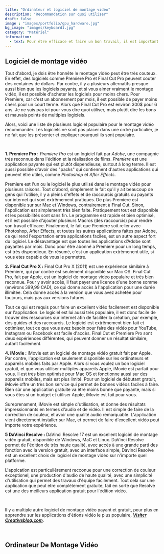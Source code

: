 ```yaml
---
title: "Ordinateur et logiciel de montage vidéo"
description: "Recommandation sur quoi utiliser"
draft: false
image : "images/portfolio/gpu_hardware.jpg"
bg_image: "images/keyboard1.jpg"
category: "Matériel"
information:
  - text: Pour être efficace et faire un bon travail, il est important d'utiliser les bons outils. Cela est pourquoi il est important de choisir un bon logiciel de montage vidéo, et d'avoir un ordinateur qui est capable de faire du montage rapidement, sur une bonne période de temps. Sur cette page, vous en apprendre plus sur quelques applications d'édition vidéo populaire, et sur les ordinateurs, afin de faire les meilleurs vidéos à un bon prix.
---
```


## Logiciel de montage vidéo
Tout d'abord, je dois être honnête le montage vidéo peut être très couteux. En effet, des logiciels comme Premiere Pro et Final Cut Pro peuvent couter des centaines de dollars. Par contre, il y a plusieurs alternatifs presque aussi bien que les logiciels payants, et si vous aimer vraiment le montage vidéo, il est possible d'acheter les logiciels pour moins chers. Pour Premiere, car c'est un abonnement par mois, il est possible de payer moins chers pour un court terme. Alors que Final Cut Pro est environ 300$ pour 6 ans. Je ne suis pas ici pour vous dire quoi utiliser, mais plutôt dire les bons et mauvais points de multiples logiciels. 

Alors, voici une liste de plusieurs logiciel populaire pour le montage vidéo recommander. Les logiciels ne sont pas placer dans une ordre particulier, je ne fait que les présenter et expliquer pourquoi ils sont populaire.

<br>

**1. Premiere Pro :**
*Premiere Pro* est un logiciel fait par *Adobe*, une compagnie très reconnue dans l'édition et la réalisation de films. *Premiere* est une application payante qui est plutôt dispendieuse, surtout à long terme. Il est aussi possible d'avoir des "packs" qui contiennent d'autres applications qui peuvent être utiles, comme *Photoshop* et *After Effects*.

Premiere est l'un ou le logiciel le plus utilisé dans le montage vidéo pour plusieurs raisons. Tout d'abord, simplement le fait qu'il y ait beaucoup de gens qui l'utilise, il y a pleins d'effets et de raccourcis gratuits ou payants sur internet qui sont extrêmement pratiques. De plus Premiere est disponible sur sur Mac et Windows, contrairement à Final Cut. Sinon, l'application est simplement très bien faite. Pratiquement tout est disponible et les possibilités sont sans fin. Le programme est rapide et bien optimisé, et il est possible d'ajouter plusieurs Macros (des raccourcis) pour rendre son travail efficace. Finalement, le fait que Premiere soit relier avec Photoshop, After Effects, et toutes les autres applications faites par Adobe, ce qui rend l'exportation entre applications faciles, est un autre aspect fort du logiciel. Le désavantage est que toutes les applications d’Adobe sont payantes par mois. Donc pour être abonné a Premiere pour un long temps, est très dispendieux. En résumé, c'est un application extrèmenent utile, si vous etes capable de vous le permettre.

**2. Final Cut Pro X :**
Final Cut Pro X (2011) est une expérience similaire à Premiere, qui par contre est seulement disponible sur Mac OS. Final Cut Pro, fait par Apple, est un logiciel de montage vidéo populaire et très bien reconnue. Pour y avoir accès, il faut payer une licence d'une bonne somme (environs 399,99 CAD), ce qui donne accès à l'application pour une durée illimitée. Cela donne accès à la version que vous avez achetée pour toujours, mais pas aux versions futures. 

Tout ce qui est requis pour faire un excellent vidéo facilement est disponible sur l'application. Le logiciel est lui aussi très populaire, il est donc facile de trouver des ressources sur internet afin de faciliter la création, par exemple, des guides et des raccourcis. Le logiciel est extrêmement bien fait et optimiser, tout ce que vous avez besoin pour faire des vidéo pour YouTube, Instagram ou Facebook est facile d'accès. Final Cut et Premiere Pro sont deux expériences différentes, qui peuvent donner un résultat similaire, autant facilement.

**4. iMovie :**
iMovie est un logiciel de montage vidéo gratuit fait par Apple. Par contre, l'application est seulement disponible sur les ordinateurs et appareils mobiles faits par Apple. Alors si vous voulez un bon logiciel gratuit, et que vous utiliser multiples appareils Apple, iMovie est parfait pour vous. Il est très bien optimisé pour Mac OS et fonctionne aussi sur des appareils mobiles, mais est plus limité. Pour un logiciel de débutant gratuit, iMovie offre un très bon service qui permet de bonnes vidéos faciles à faire. Bien sûr une application gratuite va être moins bonne que payante, mais si vous êtes si un budget et utiliser Apple, iMovie est fait pour vous. 

Sureprenament, iMovie est simple d'utilisation, et donne des résultats impressionnants en termes d'audio et de vidéo. Il est simple de faire de la correction de couleur, et avoir une qualité audio remarquable. L'application vient directement installer sur Mac, et permet de faire d'excellent vidéo peut importe votre expérience. 

**5 DaVinci Resolve :**
DaVinci Resolve 17 est un excellent logiciel de montage vidéo gratuit, disponible de Windows, MaC et Linux. DaVinci Resolve permet de l'édition de très haute qualité, avec accès à une grande parti des fonction avec la version gratuit, avec un interface simple, Davinci Resolve est un excellent choix de logiciel de montage vidéo sur n'importe quel platforme. 

L'appication est particulièrement recconue pour une correction de couleur exceptionel, une production d'audio de haute qualité, avec une simplicité d'utilisation qui permet des travaux d'équipe facilement. Tout cela sur une application que peut etre complètement gratuite, fait en sorte que Resolve est une des meilleurs application gratuit pour l'édition vidéo. 

<br>

Il y a multiple autre logiciel de montage vidéo payant et gratuit, pour plus en apprendre sur les applications d'étions vidéo le plus populaire, [***Visiter Creativeblog.com***](https://www.creativebloq.com/features/best-video-editing-software-for-designers).

<br>

## Ordinateur De Montage Vidéo 

